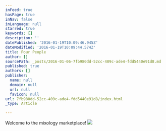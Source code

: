 ```yaml
---
inFeed: true
hasPage: true
inNav: false
inLanguage: null
starred: true
keywords: []
description: ''
datePublished: '2016-01-19T10:09:46.945Z'
dateModified: '2016-01-19T10:09:44.574Z'
title: Pour People
author: []
sourcePath: _posts/2016-01-06-7fb980dd-52cc-409c-ade4-fdd5440e91d8.md
published: true
authors: []
publisher:
  name: null
  domain: null
  url: null
  favicon: null
url: 7fb980dd-52cc-409c-ade4-fdd5440e91d8/index.html
_type: Article

---
```

Welcome to the mixology marketplace!
![](https://s3-us-west-2.amazonaws.com/the-grid-img/p/7d5427f8d1a74f95e366f3b795d459a524139d17.png)